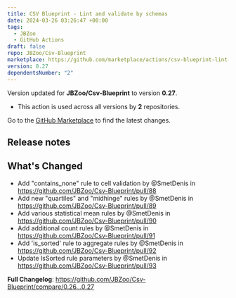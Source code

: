 ```yaml
---
title: CSV Blueprint - Lint and validate by schemas
date: 2024-03-26 03:26:47 +00:00
tags:
  - JBZoo
  - GitHub Actions
draft: false
repo: JBZoo/Csv-Blueprint
marketplace: https://github.com/marketplace/actions/csv-blueprint-lint-and-validate-by-schemas
version: 0.27
dependentsNumber: "2"
---
```



Version updated for **JBZoo/Csv-Blueprint** to version **0.27**.
- This action is used across all versions by **2** repositories.

Go to the [GitHub Marketplace](https://github.com/marketplace/actions/csv-blueprint-lint-and-validate-by-schemas) to find the latest changes.

## Release notes

## What's Changed
* Add "contains_none" rule to cell validation by @SmetDenis in https://github.com/JBZoo/Csv-Blueprint/pull/88
* Add new "quartiles" and "midhinge" rules by @SmetDenis in https://github.com/JBZoo/Csv-Blueprint/pull/89
* Add various statistical mean rules by @SmetDenis in https://github.com/JBZoo/Csv-Blueprint/pull/90
* Add additional count rules by @SmetDenis in https://github.com/JBZoo/Csv-Blueprint/pull/91
* Add 'is_sorted' rule to aggregate rules by @SmetDenis in https://github.com/JBZoo/Csv-Blueprint/pull/92
* Update IsSorted rule parameters by @SmetDenis in https://github.com/JBZoo/Csv-Blueprint/pull/93


**Full Changelog**: https://github.com/JBZoo/Csv-Blueprint/compare/0.26...0.27
